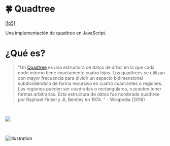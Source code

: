 # :four_leaf_clover: Quadtree

[![p5]](https://p5js.org/es/download/support.html)

Una implementación de quadtree en JavaScript.

# ¿Qué es?

> "Un [Quadtree](http://en.wikipedia.org/wiki/Quadtree) es una estructura de datos de árbol en la que cada nodo interno tiene exactamente cuatro hijos. Los quadtrees se utilizan con mayor frecuencia para dividir un espacio bidimensional subdividiéndolo de forma recursiva en cuatro cuadrantes o regiones. Las regiones pueden ser cuadradas o rectangulares, o pueden tener formas arbitrarias. Esta estructura de datos fue nombrada quadtree por Raphael Finkel y JL Bentley en 1974. " - Wikipedia (2016)

<br>

<p align = "centro">
<img src = "https://upload.wikimedia.org/wikipedia/commons/8/8b/Point_quadtree.svg">
</p>

<br>

![Illustration](http://upload.wikimedia.org/wikipedia/commons/8/8b/Point_quadtree.svg "This image is for Illustration only")
